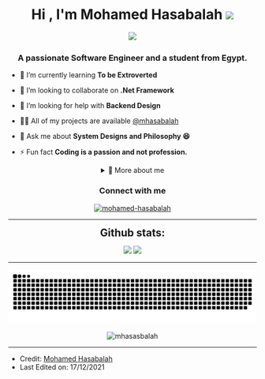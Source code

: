 
<h1 align="center">Hi , I'm Mohamed Hasabalah <img src="https://media.giphy.com/media/hvRJCLFzcasrR4ia7z/giphy.gif" width="35"></h1>
<p align="center">
  <a href="https://github.com/DenverCoder1/readme-typing-svg"><img src="https://readme-typing-svg.herokuapp.com?lines=Software+Engineer;DS%20|%20AI%20|%20ML%20Enthusiast;.Net%20Developer;Always%20learning%20new%20things&center=true&width=500&height=50"></a>

<h3 font-size="20" align="center">A passionate Software Engineer and a student from Egypt.</h3>


- 🌱 I’m currently learning **To be Extroverted** 

- 👯 I’m looking to collaborate on **.Net Framework**

- 🤝 I’m looking for help with **Backend Design**

- 👨‍💻 All of my projects are available [@mhasabalah](github.com/mhasabalah)

- 💬 Ask me about **System Designs and Philosophy 😆**

- ⚡ Fun fact **Coding is a passion and not profession.**

<details align="center">
<summary>🔬 More about me</summary>

<h2 align="center"><u><b>Knowledge Base</b></u></h2>

<h3 align="center">Languages</h3>
<p align="center">

  <a href="https://docs.microsoft.com/en-us/dotnet/csharp/" target="_blank"> 
    <img src=https://img.shields.io/badge/C%23-239120?style=for-the-badge&logo=c-sharp&logoColor=white
      alt="c#"/>
  </a> 
  
   <a href="https://www.cplusplus.com/" target="_blank"> 
    <img src=https://img.shields.io/badge/C%2B%2B-00599C?style=for-the-badge&logo=c%2B%2B&logoColor=white
      alt="c++"/>
  </a> 
 
  <a href="https://developer.mozilla.org/en-US/docs/Web/JavaScript" target="_blank"> 
    <img src="https://img.shields.io/badge/Javascript-F7DF1E.svg?style=for-the-badge&logo=javascript&logoColor=black"
      alt="javascript"/> 
  </a>
  <a href="https://www.w3.org/html/" target="_blank"> 
    <img src="https://img.shields.io/badge/html-E34F26.svg?style=for-the-badge&logo=html5&logoColor=white"
      alt="html5"/> 
  </a>
  <a href="https://www.w3schools.com/css/" target="_blank">
    <img src="https://img.shields.io/badge/css-1572B6.svg?style=for-the-badge&logo=css3&logoColor=white"
      alt="css3"/>
  </a>
  
   <a href="https://pythonprogramming.net/" target="_blank">
    <img src=https://img.shields.io/badge/Python-FFD43B?style=for-the-badge&logo=python&logoColor=darkgreen
      alt="python"/>
  </a>
  
  
</p>

<h3 align="center">Framework</h3>
<p align="center">
  <a href="https://dotnet.microsoft.com/" target="_blank">
    <img src="https://img.shields.io/badge/.NET-512BD4?style=for-the-badge&logo=dotnet&logoColor=white" alt=".Net"/> 
  </a>
      <a href="https://getbootstrap.com" target="_blank">
    <img src="https://img.shields.io/badge/bootstrap-7952B3.svg?style=for-the-badge&logo=bootstrap&logoColor=white"
      alt="bootstrap"/>
  </a>
  <a href="https://jquery.com/" target="_blank">
    <img src="https://img.shields.io/badge/jquery-0769AD.svg?style=for-the-badge&logo=jquery&logoColor=white" alt="jquery"/> 
  </a>
  

  
</p>

<h3 align="center">Version Control & CI/CD</h3>
<p align="center">
  <a href="https://git-scm.com/" target="_blank">
    <img src="https://img.shields.io/badge/git-F05032.svg?style=for-the-badge&logo=git&logoColor=white"
      alt="git"/>
  </a>
  <a href="https://github.com/ELanza-48" target="_blank">
    <img src="https://img.shields.io/badge/github-181717.svg?style=for-the-badge&logo=github&logoColor=white" alt="github" />
  </a>
  <a href="https://gitlab.com/Elanza-48" target="_blank">
    <img src="https://img.shields.io/badge/gitlab-181717.svg?style=for-the-badge&logo=gitlab&logoColor=white"
      alt="git"/>
  </a>
    <a href="https://www.docker.com/" target="_blank">
    <img src="https://img.shields.io/badge/docker-2496ED.svg?style=for-the-badge&logo=docker&logoColor=white"
      alt="docker"/>
  </a>
  <a href="https://www.jenkins.io" target="_blank"> 
    <img src="https://img.shields.io/badge/jenkins-D24939.svg?style=for-the-badge&logo=jenkins&logoColor=white" alt="jenkins"/> 
  </a>
</p>


<h3 align="center">Preferred IDEs  & Tools :</h3>
<p align="center"> 
  <a href="https://eclipse.org" target="_blank">
    <img src="https://img.shields.io/badge/eclipse-2C2255.svg?style=for-the-badge&logo=eclipse&logoColor=white" alt="eclipse IDE"/> 
  </a>
  <a href="https://code.visualstudio.com/" target="_blank">
    <img src="https://img.shields.io/badge/vscode-007ACC.svg?style=for-the-badge&logo=visualstudiocode&logoColor=white" alt="vsCode"/> 
  </a>
  <a href="https://www.jetbrains.com/" target="_blank">
    <img src="https://img.shields.io/badge/jetbrains%20IDE-000000.svg?style=for-the-badge&logo=jetbrains&logoColor=white" alt="jetbrains" />
  </a>
  <a href="https://postman.com" target="_blank"> 
    <img src="https://img.shields.io/badge/postman-FF6C37.svg?style=for-the-badge&logo=postman&logoColor=white" alt="postman"/>
  </a>
  <a href="https://www.virtualbox.org/" target="_blank">
    <img src="https://img.shields.io/badge/virtualbox-183A61.svg?style=for-the-badge&logo=virtualbox&logoColor=white"
      alt="virtualbox"/>
  </a>
  <a href="https://ubuntu.com/" target="_blank"> 
    <img src="https://img.shields.io/badge/ubuntu-E95420.svg?style=for-the-badge&logo=ubuntu&logoColor=white" alt="ubuntu"/>
  </a>
</p>
</details>



<div align="center">
  <h3>Connect with me</h3>
  <div>
    <a  href="https://www.linkedin.com/in/mohamed-hasabalah/" target="_blank">
      <img src="https://img.shields.io/badge/Linked%20In-0A66C2.svg?style=for-the-badge&logo=linkedin&logoColor=white" alt="mohamed-hasabalah"/>
    </a>
  </div>
 
</div>



----

<div align="center">
<h2 align="center" style="margin: 5px 10px;">Github stats:</h2> 

[![](https://github-readme-stats.vercel.app/api?username=mhasabalah&show_icons=true&theme=tokyonight&hide_border=true&locale=en)](https://github.com/mhasabalah)
[![](https://github-readme-streak-stats.herokuapp.com/?user=mhasabalah&theme=material-palenight)](https://github.com/mhasabalah)
</div>

----

<div align="center">



[![](https://github.com/Platane/snk/raw/output/github-contribution-grid-snake.svg)](https://github.com/mhasabalah)
</div>



<p align="center"> <img src="https://komarev.com/ghpvc/?username=mhasasbalah&label=Profile%20views&color=0e75b6&style=plastic" alt="mhasasbalah" /> </p>
<hr/>

* Credit: [Mohamed Hasabalah](https://github.com/mhasabalah)
* Last Edited on: 17/12/2021








